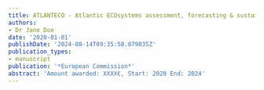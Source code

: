 ```yaml
---
title: ATLANTECO - Atlantic ECOsystems assessment, forecasting & sustainability
authors:
- Dr Jane Doe
date: '2020-01-01'
publishDate: '2024-08-14T09:35:58.079035Z'
publication_types:
- manuscript
publication: '*European Commission*'
abstract: 'Amount awarded: XXXX€, Start: 2020 End: 2024'
---
```


